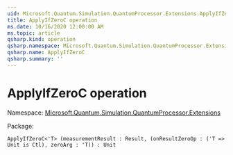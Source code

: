 ```yaml
---
uid: Microsoft.Quantum.Simulation.QuantumProcessor.Extensions.ApplyIfZeroC
title: ApplyIfZeroC operation
ms.date: 10/16/2020 12:00:00 AM
ms.topic: article
qsharp.kind: operation
qsharp.namespace: Microsoft.Quantum.Simulation.QuantumProcessor.Extensions
qsharp.name: ApplyIfZeroC
qsharp.summary: ''
---
```


# ApplyIfZeroC operation

Namespace: [Microsoft.Quantum.Simulation.QuantumProcessor.Extensions](xref:Microsoft.Quantum.Simulation.QuantumProcessor.Extensions)

Package: [](https://nuget.org/packages/)




```Q#
ApplyIfZeroC<'T> (measurementResult : Result, (onResultZeroOp : ('T => Unit is Ctl), zeroArg : 'T)) : Unit
```
